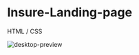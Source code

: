 # Insure-Landing-page

HTML / CSS 

![desktop-preview](https://user-images.githubusercontent.com/72826720/124977472-2eed6680-e039-11eb-996a-1167ccafc306.jpg)

